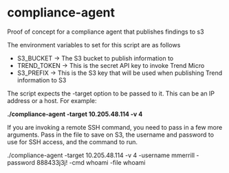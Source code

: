 # compliance-agent
Proof of concept for a compliance agent that publishes findings to s3

The environment variables to set for this script are as follows

* S3_BUCKET -> The S3 bucket to publish information to
* TREND_TOKEN -> This is the secret API key to invoke Trend Micro
* S3_PREFIX -> This is the S3 key that will be used when publishing Trend information to S3


The script expects the -target option to be passed to it.  This can be an IP address or a host.  For example:

**./compliance-agent -target 10.205.48.114 -v 4**

If you are invoking a remote SSH command, you need to pass in a few more arguments.  Pass in the file to save on S3, the username and password to use for SSH access, and the command to run.

./compliance-agent -target 10.205.48.114 -v 4 -username mmerrill -password 888433j3j! -cmd whoami -file whoami

